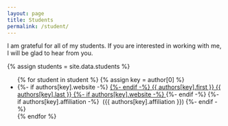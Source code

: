 ```yaml
---
layout: page
title: Students
permalink: /student/
---
```


<p>I am grateful for all of my students. If you are interested in working with me, I will be glad to hear from you.</p>

{% assign students = site.data.students %}
<ul>
  {% for student in student %}
      {% assign key = author[0] %}
      <li>
      {%- if authors[key].website -%}  
        <a href="{{ authors[key].website }}" target="_blank">
      {%- endif -%}
        {{ authors[key].first }} {{ authors[key].last }}
      {%- if authors[key].website -%}
          </a>
      {%- endif -%}
      {%- if authors[key].affiliation -%}
        &nbsp;({{ authors[key].affiliation }})
      {%- endif -%}
      </li>
  {% endfor %}
</ul>
